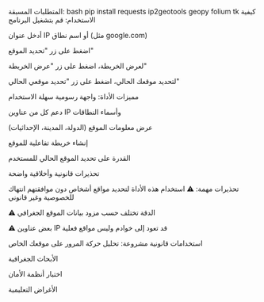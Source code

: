 المتطلبات المسبقة:
bash
pip install requests ip2geotools geopy folium tk
كيفية الاستخدام:
قم بتشغيل البرنامج

أدخل عنوان IP أو اسم نطاق (مثل google.com)

اضغط على زر "تحديد الموقع"

لعرض الخريطة، اضغط على زر "عرض الخريطة"

لتحديد موقعك الحالي، اضغط على زر "تحديد موقعي الحالي"

مميزات الأداة:
واجهة رسومية سهلة الاستخدام

دعم كل من عناوين IP وأسماء النطاقات

عرض معلومات الموقع (الدولة، المدينة، الإحداثيات)

إنشاء خريطة تفاعلية للموقع

القدرة على تحديد الموقع الحالي للمستخدم

تحذيرات قانونية وأخلاقية واضحة

تحذيرات مهمة:
⚠️ استخدام هذه الأداة لتحديد مواقع أشخاص دون موافقتهم انتهاك للخصوصية وغير قانوني

⚠️ الدقة تختلف حسب مزود بيانات الموقع الجغرافي

⚠️ بعض عناوين IP قد تعود إلى خوادم وليس مواقع فعلية

استخدامات قانونية مشروعة:
تحليل حركة المرور على موقعك الخاص

الأبحاث الجغرافية

اختبار أنظمة الأمان

الأغراض التعليمية
